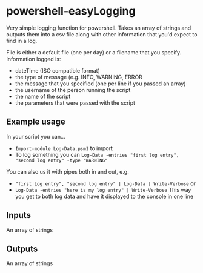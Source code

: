 # powershell-easyLogging
Very simple logging function for powershell. Takes an array of strings and outputs them into a csv file along with other information that you'd expect to find in a log.

File is either a default file (one per day) or a filename that you specify. Information logged is:
- dateTime (ISO compatible format)
- the type of message (e.g. INFO, WARNING, ERROR
- the message that you specified (one per line if you passed an array)
- the username of the person running the script
- the name of the script 
- the parameters that were passed with the script

## Example usage
In your script you can...
- `Import-module Log-Data.psm1` to import
- To log something you can `Log-Data -entries "first log entry", "second log entry" -type "WARNING"`

You can also us it with pipes both in and out, e.g.
- `"first Log entry", "second log entry" | Log-Data | Write-Verbose`
or
- `Log-Data -entries "here is my log entry" | Write-Verbose`
This way you get to both log data and have it displayed to the console in one line

## Inputs
An array of strings

## Outputs
An array of strings

